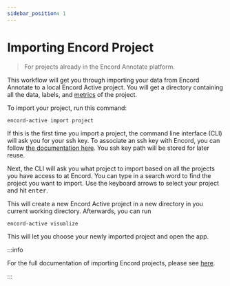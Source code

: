 ```yaml
---
sidebar_position: 1
---
```


# Importing Encord Project

> For projects already in the Encord Annotate platform.

This workflow will get you through importing your data from Encord Annotate to a local Encord Active project.
You will get a directory containing all the data, labels, and [metrics](/category/metrics) of the project.

To import your project, run this command:

```shell
encord-active import project
```

If this is the first time you import a project, the command line interface (CLI) will ask you for your ssh key.
To associate an ssh key with Encord, you can follow [the documentation here][encord-docs-ssh].
You ssh key path will be stored for later reuse.

Next, the CLI will ask you what project to import based on all the projects you have access to at Encord.
You can type in a search word to find the project you want to import.
Use the keyboard arrows to select your project and hit <kbd>enter</kbd>.

This will create a new Encord Active project in a new directory in you current working directory.
Afterwards, you can run

```shell
encord-active visualize
```

This will let you choose your newly imported project and open the app.

:::info

For the full documentation of importing Encord projects, please see [here](/cli/import-encord-project).

:::

[encord-docs-ssh]: https://docs.encord.com/admins/settings/public-keys/#set-up-public-key-authentication
